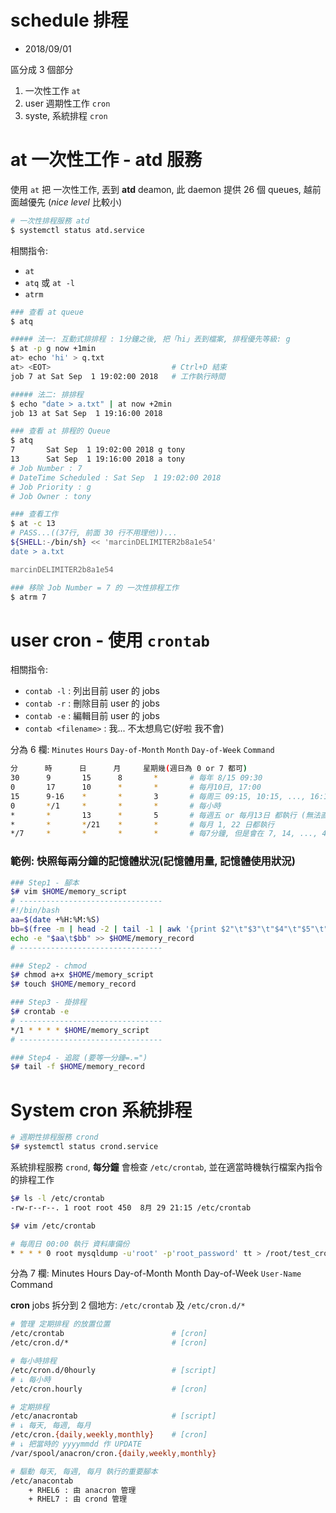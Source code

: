 # schedule 排程

- 2018/09/01

區分成 3 個部分

1. 一次性工作 `at`
2. user 週期性工作 `cron`
3. syste, 系統排程 `cron`



# at 一次性工作 - atd 服務

使用 `at` 把 一次性工作, 丟到 **atd** deamon, 此 daemon 提供 26 個 queues, 越前面越優先 (*nice level* 比較小)

```sh
# 一次性排程服務 atd
$ systemctl status atd.service
```

相關指令:

- `at`
- `atq` 或 `at -l`
- `atrm`


```sh
### 查看 at queue
$ atq

##### 法一: 互動式排排程 : 1分鐘之後, 把「hi」丟到檔案, 排程優先等級: g
$ at -p g now +1min
at> echo 'hi' > q.txt
at> <EOT>                           # Ctrl+D 結束
job 7 at Sat Sep  1 19:02:00 2018   # 工作執行時間

##### 法二: 排排程
$ echo "date > a.txt" | at now +2min
job 13 at Sat Sep  1 19:16:00 2018

### 查看 at 排程的 Queue
$ atq
7       Sat Sep  1 19:02:00 2018 g tony
13      Sat Sep  1 19:16:00 2018 a tony
# Job Number : 7
# DateTime Scheduled : Sat Sep  1 19:02:00 2018
# Job Priority : g
# Job Owner : tony

### 查看工作
$ at -c 13
# PASS...((37行, 前面 30 行不用理他))...
${SHELL:-/bin/sh} << 'marcinDELIMITER2b8a1e54'
date > a.txt

marcinDELIMITER2b8a1e54

### 移除 Job Number = 7 的 一次性排程工作
$ atrm 7
```



# user cron - 使用 `crontab`

相關指令:
- `contab -l` : 列出目前 user 的 jobs
- `contab -r` : 刪除目前 user 的 jobs
- `contab -e` : 編輯目前 user 的 jobs
- `contab <filename>` : 我... 不太想鳥它(好啦 我不會)

分為 6 欄: `Minutes` `Hours` `Day-of-Month` `Month` `Day-of-Week` `Command`

```sh
分      時      日      月     星期幾(週日為 0 or 7 都可)
30      9       15      8       *       # 每年 8/15 09:30
0       17      10      *       *       # 每月10日, 17:00
15      9-16    *       *       3       # 每周三 09:15, 10:15, ..., 16:15
0       */1     *       *       *       # 每小時
*       *       13      *       5       # 每週五 or 每月13日 都執行 (無法直接由此設定 每月13日週五)
*       *       */21    *       *       # 每月 1, 22 日都執行
*/7     *       *       *       *       # 每7分鐘, 但是會在 7, 14, ..., 49, 56, 0 分執行(跨時不計算)
```


### 範例: 快照每兩分鐘的記憶體狀況(記憶體用量, 記憶體使用狀況)

```bash
### Step1 - 腳本
$# vim $HOME/memory_script
# --------------------------------
#!/bin/bash
aa=$(date +%H:%M:%S)
bb=$(free -m | head -2 | tail -1 | awk '{print $2"\t"$3"\t"$4"\t"$5"\t"$6"\t"$7}')
echo -e "$aa\t$bb" >> $HOME/memory_record
# --------------------------------

### Step2 - chmod
$# chmod a+x $HOME/memory_script
$# touch $HOME/memory_record

### Step3 - 掛排程
$# crontab -e
# --------------------------------
*/1 * * * * $HOME/memory_script
# --------------------------------

### Step4 - 追蹤 (要等一分鐘=.=")
$# tail -f $HOME/memory_record
```



# System cron 系統排程

```sh
# 週期性排程服務 crond
$# systemctl status crond.service
```

系統排程服務 `crond`, **每分鐘** 會檢查 `/etc/crontab`, 並在適當時機執行檔案內指令的排程工作

```sh
$# ls -l /etc/crontab
-rw-r--r--. 1 root root 450  8月 29 21:15 /etc/crontab

$# vim /etc/crontab

# 每周日 00:00 執行 資料庫備份
* * * * 0 root mysqldump -u'root' -p'root_password' tt > /root/test_crontab/bck_`date +\%m\%d\%H\%M`.sql
```

分為 7 欄: Minutes Hours Day-of-Month Month Day-of-Week `User-Name` Command

**cron** jobs 拆分到 2 個地方: `/etc/crontab` 及 `/etc/cron.d/*`

```sh
# 管理 定期排程 的放置位置
/etc/crontab                        # [cron]
/etc/cron.d/*                       # [cron]

# 每小時排程
/etc/cron.d/0hourly                 # [script]
# ↓ 每小時
/etc/cron.hourly                    # [cron]

# 定期排程
/etc/anacrontab                     # [script]
# ↓ 每天, 每週, 每月
/etc/cron.{daily,weekly,monthly}    # [cron]
# ↓ 把當時的 yyyymmdd 作 UPDATE
/var/spool/anacron/cron.{daily,weekly,monthly}

# 驅動 每天, 每週, 每月 執行的重要腳本
/etc/anacontab
    + RHEL6 : 由 anacron 管理
    + RHEL7 : 由 crond 管理
```
